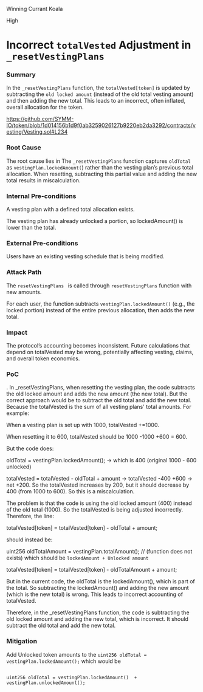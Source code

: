 Winning Currant Koala

High

# Incorrect `totalVested` Adjustment in  `_resetVestingPlans`

### Summary

In the `_resetVestingPlans` function, the `totalVested[token]` is updated by subtracting the `old locked amount` (instead of the old total vesting amount) and then adding the new total. This leads to an incorrect, often inflated, overall allocation for the token.


https://github.com/SYMM-IO/token/blob/1d014156b1d9f0ab3259026127b9220eb2da3292/contracts/vesting/Vesting.sol#L234

### Root Cause

The root cause lies in The  `_resetVestingPlans`  function captures `oldTotal` as `vestingPlan.lockedAmount(`) rather than the vesting plan’s previous total allocation. When resetting, subtracting this partial value and adding the new total results in miscalculation.

### Internal Pre-conditions

A vesting plan with a defined total allocation exists.

The vesting plan has already unlocked a portion, so lockedAmount() is lower than the total.

### External Pre-conditions

Users have an existing vesting schedule that is being modified.

### Attack Path

The  `resetVestingPlans `   is called through   `resetVestingPlans`  function  with new amounts.

For each user, the function subtracts `vestingPlan.lockedAmount()` (e.g., the locked portion) instead of the entire previous allocation, then adds the new total.

### Impact

The protocol’s accounting becomes inconsistent. Future calculations that depend on totalVested may be wrong, potentially affecting vesting, claims, and overall token economics.

### PoC

. In _resetVestingPlans, when resetting the vesting plan, the code subtracts the old locked amount and adds the new amount (the new total). But the correct approach would be to subtract the old total and add the new total. Because the totalVested is the sum of all vesting plans' total amounts. For example:

When a vesting plan is set up with 1000, totalVested +=1000.

When resetting it to 600, totalVested should be 1000 -1000 +600 = 600.

But the code does:

oldTotal = vestingPlan.lockedAmount(); → which is 400 (original 1000 - 600 unlocked)

totalVested = totalVested - oldTotal + amount → totalVested -400 +600 → net +200. So the totalVested increases by 200, but it should decrease by 400 (from 1000 to 600). So this is a miscalculation.

The problem is that the code is using the old locked amount (400) instead of the old total (1000). So the totalVested is being adjusted incorrectly. Therefore, the line:

totalVested[token] = totalVested[token] - oldTotal + amount;

should instead be:

uint256 oldTotalAmount = vestingPlan.totalAmount(); // (function does not exists) which should be `lockedAmount + Unlocked amount`

totalVested[token] = totalVested[token] - oldTotalAmount + amount;

But in the current code, the oldTotal is the lockedAmount(), which is part of the total. So subtracting the lockedAmount() and adding the new amount (which is the new total) is wrong. This leads to incorrect accounting of totalVested.

Therefore, in the _resetVestingPlans function, the code is subtracting the old locked amount and adding the new total, which is incorrect. It should subtract the old total and add the new total.

### Mitigation

Add Unlocked token amounts to the `uint256 oldTotal = vestingPlan.lockedAmount();` which would be 

```solidity

uint256 oldTotal = vestingPlan.lockedAmount()  + vestingPlan.unlockedAmount();

```